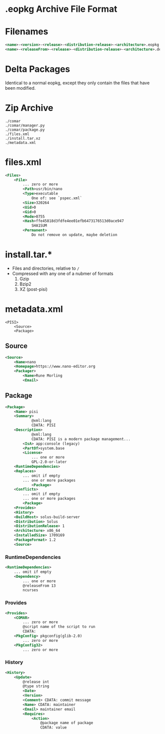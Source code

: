# .eopkg Archive File Format

# Filenames
``` XML
<name>-<version>-<release>-<distribution-release>-<architecture>.eopkg
<name>-<releaseFrom>-<release>-<distribution-release>-<architecture>.delta.eopkg
```

# Delta Packages
Identical to a normal eopkg, except they only contain the files that have been modified.

# Zip Archive

```
./comar
./comar/manager.py
./comar/package.py
./files.xml
./install.tar.xz
./metadata.xml
```

# files.xml

``` XML
<Files>
    <File>
        ... zero or more
        <Path>usr/bin/nano
        <Type>executable
            One of: see `pspec.xml`
        <Size>320264
        <Uid>0
        <Gid>0
        <Mode>0755
        <Hash>ffe45818d3fdfe4ee01efb6473176513d0ace947
            SHA1SUM
        <Permanent>
            Do not remove on update, maybe deletion
```

# install.tar.*

- Files and directories, relative to `/`
- Compressed with any one of a nubmer of formats
    1. Gzip
    2. Bzip2
    3. XZ (post-pisi)

# metadata.xml

```
<PISI>
    <Source>
	<Package>
```

## Source

``` XML
<Source>
    <Name>nano
    <Homepage>https://www.nano-editor.org
    <Packager>
        <Name>Rune Morling
        <Email>
```

## Package

``` XML
<Package>
    <Name> pisi
    <Summary>
    		@xml:lang
    		CDATA: PISI
    <Description>
    		@xml:lang
    		CDATA: PISI is a modern package management...
		<IsA> app:console (legacy)
		<PartOf>system.base
		<License>
			... one or more
			GPL-2.0-or-later
	<RuntimeDependencies>
    <Replaces>
        ... omit if empty
        ... one or more packages
    		<Package>
    <Conflicts>
	    ... omit if empty
	    ... one or more packages
	    <Package>
	<Provides>
	<History>
	<BuildHost> solus-build-server
	<Distribution> Solus
	<DistributionRelease> 1
	<Architecture> x86_64
	<InstalledSize> 1709169
	<PackageFormat> 1.2
	<Source>
```

### RuntimeDependencies

``` XML
<RuntimeDependencies>
	... omit if empty
	<Dependency>
		... one or more
		@releaseFrom 13
		ncurses
```

### Provides

``` XML
<Provides>
    <COMAR>
        ... zero or more
        @script name of the script to run
        CDATA:
    <PkgConfig> pkgconfig(glib-2.0)
        ... zero or more
    <PkgConfig32>
        ... zero or more
```

### History

``` XML
<History>
    <Update>
        @release int
        @type string
        <Date>
        <Version>
        <Comment> CDATA: commit message
        <Name> CDATA: maintainer
        <Email> maintainer email
        <Requires>
            <Action>
                @package name of package
                CDATA: value
```

